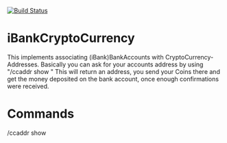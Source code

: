 [![Build Status](https://buildhive.cloudbees.com/job/iBa/job/iBankCryptoCurrency/badge/icon)](https://buildhive.cloudbees.com/job/iBa/job/iBankCryptoCurrency/)

iBankCryptoCurrency
=============
This implements associating (iBank)BankAccounts with CryptoCurrency-Addresses.
Basically you can ask for your accounts address by using "/ccaddr show <ACCOUNT NAME>"
This will return an address, you send your Coins there and get the money deposited on
the bank account, once enough confirmations were received.

Commands
=============
/ccaddr show <NAME OF BANK ACCOUNT>